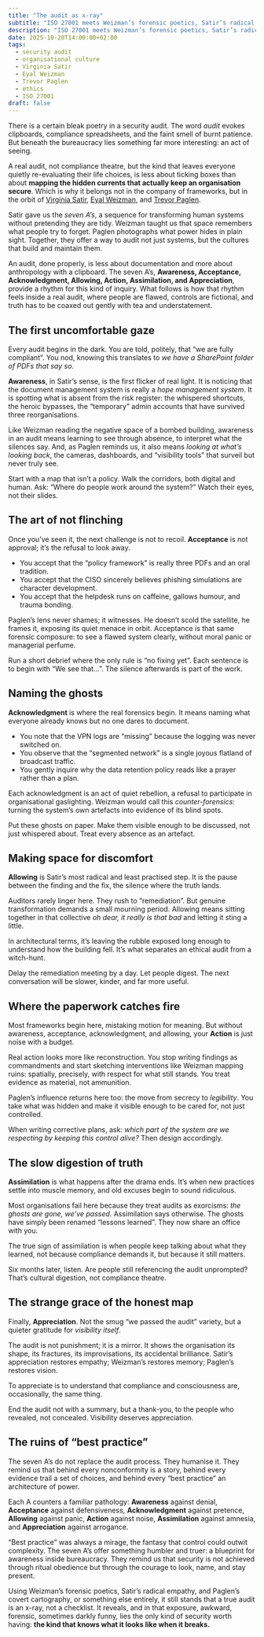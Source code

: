 ```yaml
---
title: "The audit as x-ray"
subtitle: "ISO 27001 meets Weizman’s forensic poetics, Satir’s radical empathy, and the covert cartography of Trevor Paglen."
description: "ISO 27001 meets Weizman’s forensic poetics, Satir’s radical empathy, and the covert cartography of Trevor Paglen."
date: 2025-10-20T14:00:00+02:00
tags:
  - security audit
  - organisational culture
  - Virginia Satir
  - Eyal Weizman
  - Trevor Paglen
  - ethics
  - ISO 27001
draft: false
---
```


There is a certain bleak poetry in a security audit. The word *audit* evokes clipboards, compliance spreadsheets, and the faint smell of burnt patience. But beneath the bureaucracy lies something far more interesting: an act of seeing.  

A real audit, not compliance theatre, but the kind that leaves everyone quietly re-evaluating their life choices, is less about ticking boxes than about **mapping the hidden currents that actually keep an organisation secure**. Which is why it belongs not in the company of frameworks, but in the orbit of [Virginia Satir](https://www.satirsystems.com/), [Eyal Weizman](https://forensic-architecture.org/about/team/member/eyal-weizman), and [Trevor Paglen](https://paglen.studio/bio/).  

Satir gave us the *seven A’s*, a sequence for transforming human systems without pretending they are tidy. Weizman taught us that space remembers what people try to forget. Paglen photographs what power hides in plain sight. Together, they offer a way to audit not just systems, but the cultures that build and maintain them.  

An audit, done properly, is less about documentation and more about anthropology with a clipboard. The seven A’s, **Awareness, Acceptance, Acknowledgment, Allowing, Action, Assimilation, and Appreciation**, provide a rhythm for this kind of inquiry. What follows is how that rhythm feels inside a real audit, where people are flawed, controls are fictional, and truth has to be coaxed out gently with tea and understatement.

## The first uncomfortable gaze  

Every audit begins in the dark. You are told, politely, that “we are fully compliant”. You nod, knowing this translates to *we have a SharePoint folder of PDFs that say so*.  

**Awareness**, in Satir’s sense, is the first flicker of real light. It is noticing that the document management system is really a *hope management system*. It is spotting what is absent from the risk register: the whispered shortcuts, the heroic bypasses, the “temporary” admin accounts that have survived three reorganisations.  

Like Weizman reading the negative space of a bombed building, awareness in an audit means learning to see through absence, to interpret what the silences say. And, as Paglen reminds us, it also means *looking at what’s looking back*, the cameras, dashboards, and “visibility tools” that surveil but never truly see.  

Start with a map that isn’t a policy. Walk the corridors, both digital and human. Ask: “Where do people work around the system?” Watch their eyes, not their slides.

## The art of not flinching  

Once you’ve seen it, the next challenge is not to recoil. **Acceptance** is not approval; it’s the refusal to look away.  

* You accept that the “policy framework” is really three PDFs and an oral tradition.  
* You accept that the CISO sincerely believes phishing simulations are character development.  
* You accept that the helpdesk runs on caffeine, gallows humour, and trauma bonding.  

Paglen’s lens never shames; it witnesses. He doesn’t scold the satellite, he frames it, exposing its quiet menace in orbit. Acceptance is that same forensic composure: to see a flawed system clearly, without moral panic or managerial perfume.  

Run a short debrief where the only rule is “no fixing yet”. Each sentence is to begin with “We see that…”. The silence afterwards is part of the work.

## Naming the ghosts  

**Acknowledgment** is where the real forensics begin. It means naming what everyone already knows but no one dares to document.  

* You note that the VPN logs are “missing” because the logging was never switched on.  
* You observe that the “segmented network” is a single joyous flatland of broadcast traffic.  
* You gently inquire why the data retention policy reads like a prayer rather than a plan.  

Each acknowledgment is an act of quiet rebellion, a refusal to participate in organisational gaslighting. Weizman would call this *counter-forensics*: turning the system’s own artefacts into evidence of its blind spots.  

Put these ghosts on paper. Make them visible enough to be discussed, not just whispered about. Treat every absence as an artefact.

## Making space for discomfort  

**Allowing** is Satir’s most radical and least practised step. It is the pause between the finding and the fix, the silence where the truth lands.  

Auditors rarely linger here. They rush to “remediation”. But genuine transformation demands a small mourning period. Allowing means sitting together in that collective *oh dear, it really is that bad* and letting it sting a little.  

In architectural terms, it’s leaving the rubble exposed long enough to understand how the building fell. It’s what separates an ethical audit from a witch-hunt.  

Delay the remediation meeting by a day. Let people digest. The next conversation will be slower, kinder, and far more useful.

## Where the paperwork catches fire  

Most frameworks begin here, mistaking motion for meaning. But without awareness, acceptance, acknowledgment, and allowing, your **Action** is just noise with a budget.  

Real action looks more like reconstruction. You stop writing findings as commandments and start sketching interventions like Weizman mapping ruins: spatially, precisely, with respect for what still stands. You treat evidence as material, not ammunition.  

Paglen’s influence returns here too: the move from secrecy to *legibility*. You take what was hidden and make it visible enough to be cared for, not just controlled.  

When writing corrective plans, ask: *which part of the system are we respecting by keeping this control alive?* Then design accordingly.

## The slow digestion of truth  

**Assimilation** is what happens after the drama ends. It’s when new practices settle into muscle memory, and old excuses begin to sound ridiculous.  

Most organisations fail here because they treat audits as exorcisms: *the ghosts are gone, we’ve passed*. Assimilation says otherwise. The ghosts have simply been renamed “lessons learned”. They now share an office with you.  

The true sign of assimilation is when people keep talking about what they learned, not because compliance demands it, but because it still matters.  

Six months later, listen. Are people still referencing the audit unprompted? That’s cultural digestion, not compliance theatre.

## The strange grace of the honest map  

Finally, **Appreciation**. Not the smug “we passed the audit” variety, but a quieter gratitude for *visibility itself*.  

The audit is not punishment; it is a mirror. It shows the organisation its shape, its fractures, its improvisations, its accidental brilliance. Satir’s appreciation restores empathy; Weizman’s restores memory; Paglen’s restores vision.  

To appreciate is to understand that compliance and consciousness are, occasionally, the same thing.  

End the audit not with a summary, but a thank-you, to the people who revealed, not concealed. Visibility deserves appreciation.

## The ruins of “best practice”  

The seven A’s do not replace the audit process. They humanise it. They remind us that behind every nonconformity is a story, behind every evidence trail a set of choices, and behind every “best practice” an architecture of power.  

Each A counters a familiar pathology: **Awareness** against denial, **Acceptance** against defensiveness, **Acknowledgment** against pretence, **Allowing** against panic, **Action** against noise, **Assimilation** against amnesia, and **Appreciation** against arrogance.  

“Best practice” was always a mirage, the fantasy that control could outwit complexity. The seven A’s offer something humbler and truer: a blueprint for awareness inside bureaucracy. They remind us that security is not achieved through ritual obedience but through the courage to look, name, and stay present.  

Using Weizman’s forensic poetics, Satir’s radical empathy, and Paglen’s covert cartography, or something else entirely, it still stands that a true audit is an x-ray, not a checklist. It reveals, and in that exposure, awkward, forensic, sometimes darkly funny, lies the only kind of security worth having: **the kind that knows what it looks like when it breaks.**

 
